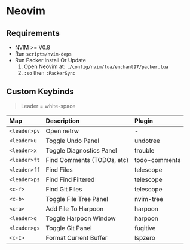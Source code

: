 # Neovim

## Requirements
- NVIM >= V0.8
- Run `scripts/nvim-deps`
- Run Packer Install Or Update
    1. Open Neovim at: `./config/nvim/lua/enchant97/packer.lua`
    2. `:so` then `:PackerSync`


## Custom Keybinds
> Leader = white-space

| Map            | Description                    | Plugin        |
| :------------- | :----------------------------- | :------------ |
| `<leader>pv`   | Open netrw                     | -             |
| `<leader>u`    | Toggle Undo Panel              | undotree      |
| `<leader>x`    | Toggle Diagnostics Panel       | trouble       |
| `<leader>ft`   | Find Comments (TODOs, etc)     | todo-comments |
| `<leader>ff`   | Find Files                     | telescope     |
| `<leader>ps`   | Find Find Filtered             | telescope     |
| `<c-f>`        | Find Git Files                 | telescope     |
| `<c-b>`        | Toggle File Tree Panel         | nvim-tree     |
| `<c-a>`        | Add File To Harpoon            | harpoon       |
| `<leader>q`    | Toggle Harpoon Window          | harpoon       |
| `<leader>gs`   | Toggle Git Panel               | fugitive      |
| `<c-I>`        | Format Current Buffer          | lspzero       |
